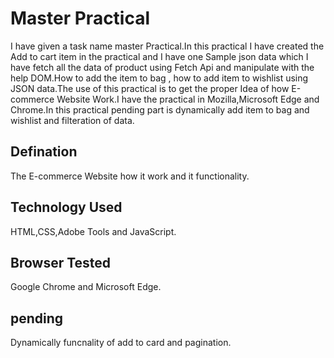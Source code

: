 # Master Practical

I have given a task name master Practical.In this practical I have created the Add to cart item in the practical and I have one Sample json data which I have fetch all the data of product using Fetch Api and manipulate with the help DOM.How to add the item to bag , how to add item to wishlist using JSON data.The use of this practical is to get the proper Idea of how E-commerce Website Work.I have the practical in Mozilla,Microsoft Edge and Chrome.In this practical pending part is dynamically add item to bag and wishlist and filteration of data.

## Defination
 The E-commerce Website how it work and it functionality.

 ## Technology Used
 HTML,CSS,Adobe Tools and JavaScript.
 ## Browser Tested 
 Google Chrome and Microsoft Edge.

 ## pending
Dynamically funcnality of add to card and pagination.


